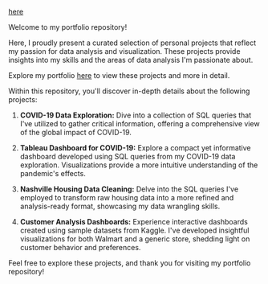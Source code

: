 
 [here](https://aabhi96.github.io/portfolio/) 

Welcome to my portfolio repository!

Here, I proudly present a curated selection of personal projects that reflect my passion for data analysis and visualization. These projects provide insights into my skills and the areas of data analysis I'm passionate about.

Explore my portfolio [here](https://aabhi96.github.io/portfolio/) to view these projects and more in detail.

Within this repository, you'll discover in-depth details about the following projects:

1. **COVID-19 Data Exploration:** Dive into a collection of SQL queries that I've utilized to gather critical information, offering a comprehensive view of the global impact of COVID-19.

2. **Tableau Dashboard for COVID-19:** Explore a compact yet informative dashboard developed using SQL queries from my COVID-19 data exploration. Visualizations provide a more intuitive understanding of the pandemic's effects.

3. **Nashville Housing Data Cleaning:** Delve into the SQL queries I've employed to transform raw housing data into a more refined and analysis-ready format, showcasing my data wrangling skills.

4. **Customer Analysis Dashboards:** Experience interactive dashboards created using sample datasets from Kaggle. I've developed insightful visualizations for both Walmart and a generic store, shedding light on customer behavior and preferences.

Feel free to explore these projects, and thank you for visiting my portfolio repository!
